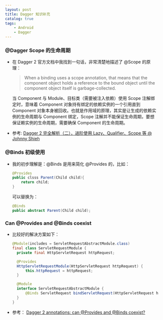 ```yaml
---
layout: post
title: Dagger 知识补充
catalog: true
tags:
    - Android
    - Dagger
---
```


### @Dagger Scope 的生命周期

* 在 Dagger 2 官方文档中我找到一句话，非常清楚地描述了 @Scope 的原理：

  > When a binding uses a scope annotation, that means that the component object holds a reference to the bound object until the component object itself is garbage-collected.

  当 Component 与 Module、目标类（需要被注入依赖）使用 Scope 注解绑定时，意味着 Component 对象持有绑定的依赖实例的一个引用直到 Component 对象本身被回收。也就是作用域的原理，其实是让生成的依赖实例的生命周期与 Component 绑定，Scope 注解并不能保证生命周期，要想保证赖实例的生命周期，需要确保 Component 的生命周期。

* 参考: [Dagger 2 完全解析（二），进阶使用 Lazy、Qualifier、Scope 等 @ Johnny Shieh](http://johnnyshieh.me/posts/dagger-advance/)


### @Binds 初级使用

* 我的初步理解是：@Binds 是用来简化 @Provides 的，比如：

  ```java
  @Provides
  public clsss Parent(Child child){
      return child;
  }
  ```

  可以替换为：

  ```java
  @Binds
  public abstract Parent(Child child);
  ```

### Can @Provides and @Binds coexist

* 比较好的解决方案如下：

  ```java
  @Module(includes = ServletRequestAbstractModule.class)
  final class ServletRequestModule {
  	private final HttpServletRequest httpRequest;
  
  	@Provides
  	HttpServletRequestModule(HttpServletRequest httpRequest) {
  		this.httpRequest = httpRequest;
  	}
  
  	@Module
  	interface ServletRequestAbstractModule {
  		@Binds ServletRequest bindServletRequest(HttpServletRequest httpRequest);
  	}
  }
  ```

* 参考： [Dagger 2 annotations: can @Provides and @Binds coexist?](https://android.jlelse.eu/dagger-2-annotations-can-provides-and-binds-coexist-88079b9f6d27)

